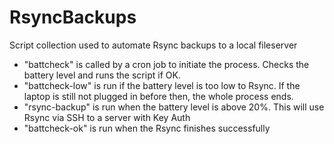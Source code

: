 # RsyncBackups
Script collection used to automate Rsync backups to a local fileserver

- "battcheck" is called by a cron job to initiate the process. Checks the battery level and runs the script if OK.
- "battcheck-low" is run if the battery level is too low to Rsync. If the laptop is still not plugged in before then, the whole process ends.
- "rsync-backup" is run when the battery level is above 20%. This will use Rsync via SSH to a server with Key Auth
- "battcheck-ok" is run when the Rsync finishes successfully
